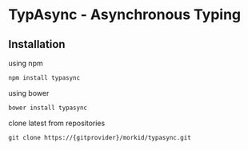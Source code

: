 # TypAsync - Asynchronous Typing

## Installation

using npm
```bash
npm install typasync
```

using bower
```bash
bower install typasync
```

clone latest from repositories
```
git clone https://{gitprovider}/morkid/typasync.git
```